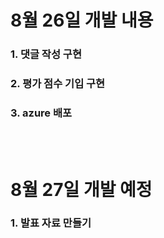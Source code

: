 # 8월 26일 개발 내용
### 1. 댓글 작성 구현
### 2. 평가 점수 기입 구현
### 3. azure 배포
<br></br>

# 8월 27일 개발 예정
### 1. 발표 자료 만들기